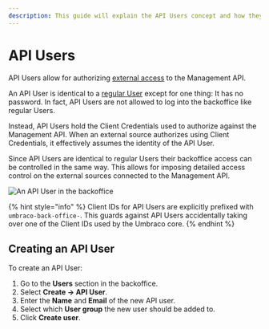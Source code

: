 ```yaml
---
description: This guide will explain the API Users concept and how they differ from regular Users and how to define them
---
```


# API Users

API Users allow for authorizing [external access](../../../reference/management-api/external-access.md) to the Management API.

An API User is identical to a [regular User](README.md) except for one thing: It has no password. In fact, API Users are not allowed to log into the backoffice like regular Users.

Instead, API Users hold the Client Credentials used to authorize against the Management API. When an external source authorizes using Client Credentials, it effectively assumes the identity of the API User.

Since API Users are identical to regular Users their backoffice access can be controlled in the same way. This allows for imposing detailed access control on the external sources connected to the Management API.

![An API User in the backoffice](../images/api-user.png)

{% hint style="info" %}
Client IDs for API Users are explicitly prefixed with `umbraco-back-office-`. This guards against API Users accidentally taking over one of the Client IDs used by the Umbraco core.
{% endhint %}

## Creating an API User

To create an API User:

1. Go to the **Users** section in the backoffice.
2. Select **Create -> API User**.
3. Enter the **Name** and **Email** of the new API user.
4. Select which **User group** the new user should be added to.
5. Click **Create user**.
